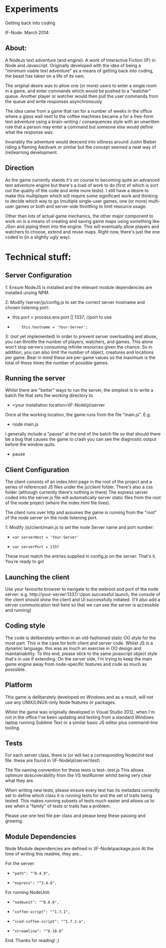Experiments
===========

Getting back into coding

IF-Node. March 2014:

About:
------
A NodeJs text adventure (and engine). A work of Interactive Fiction (IF) in Node and Javascript.
Originally developed with the idea of being a "minimum viable text adventure" as a means of getting back into coding, 
the beast has taken on a life of its own.

The original desire was to allow one (or more) users to enter a single room in a game, 
and enter commands which would be pushed to a "watcher" queue. 
Another player or watcher would then pull the user commands from the queue and write responses asynchronously.

The idea came from a game that ran for a number of weeks in the office where a glass wall next to the coffee machines became a for a free-form text adventure using a brain-writing / consequences style with an unwritten rule that a person may enter a command but someone else would define what the response was.

Invariably the adventure would descend into silliness around Justin Bieber riding a flaming Aardvark or similar but the concept seemed a neat way of (re)learning development.

Direction
---------
As the game currently stands it's on course to becoming quite an advanced text adventure engine but there's a load of work to do (first of which is sort out the quality of the code and write more tests). I still have a desire to make this multiplayer which will require some significant work and thinking to decide which way to go (multiple single-user games, one (or more) multi-user games or both and server-side throttling to limit resource usage.

Other than lots of actual game mechanics, the other major component to work on is a means of creating and saving game maps using something like JSon and piping them into the engine. This will eventually allow players and watchers to choose, extend and reuse maps.
Right now, there's just the one coded in (in a slightly ugly way).


Technical stuff:
================
Server Configuration
--------------------
1: Ensure NodeJS is installed and the relevant module dependencies are installed unsing NPM.

2: Modify /server/js/config.js to set the correct server hostname and chosen listening port:
- 	this.port = process.env.port || 1337; //port to use
-         this.hostname = 'Your-Server';

3: (not yet implemented) In order to prevent server overloading and abuse, 
    you can throttle the number of players, watchers, and games. 
    This alone won't stop servers consuming infinite resources given the chance. 
    So in addition, you can also limit the number of object, creatures and locations per game. 
    Bear in mind these are per-game values so the maximum is the total of these times the number of possible games.


Running the server
------------------
Whilst there are "better" ways to run the server, 
the simplest is to write a batch file that sets the working directory to 
- 	<your drive>\<your installation location>\IF-Node\js\server

Once at the working location, the game runs from the file "main.js". E.g.
- 	node main.js 

I generally include a "pause" at the end of the batch file so that should there be a bug that causes the game to crash you can see the diagnostic output before the window quits.
- 	pause


Client Configuration
--------------------
The client consists of an index.html page in the root of the project and a series of referenced JS files under the js/client folder.
There's also a css folder (although currently there's nothing in there)
The express server coded into the server.js file will automatically server static files from the root of the node project (where the index.html file lives). 

The client runs over http and assumes the game is running from the "root" of the node server on the node listening port.

1: Modify /js/client/main.js to set the node Server name and port number:
-     var serverHost = 'Your-Server'
-     var serverPort = 1337

These must match the entries supplied in config.js on the server.
That's it. You're ready to go!


Launching the client
--------------------
Use your favourite browser to navigate to the webroot and port of the node server: e.g. http://your-server:1337/ 
Upon successful launch, the console of the client should show the client and UI successfully initiated.
(I'll also add a server communication test here so that we can see the server is accessible and running)


Coding style
------------
The code is deliberately written in an old-fashioned static OO style for the most part. 
This is the case for both client and server code.
Whilst JS is a dynamic language, this was as much an exercise in OO design and maintainability. 
To this end, please stick to the same javascript object style that's in use if extending.
On the server side, I'm trying to keep the main game engine away from node-specific features and code as much as posssible. 


Platform
--------
This game is deliberately developed on Windows and as a result, will not use any UNIX/LINUX-only Node features or packages.

Whilst the game was originally developed in Visual Studio 2012, when I'm not in the office I've been updating and testing from a standard Windows laptop running Sublime Text or a similar basic JS editor plus command-line tooling. 


Tests
-----
For each server class, there is (or will be) a corresponding NodeUnit test file. 
these are found in \IF-Node\js\server\test\

The file naming convention for these tests is test-<classname>.test.js This allows optimum doscoverability from the VS testRunner whilst being very clear what they are.

When writing new tests, please ensure every test has its metadata correctly set to define which class it is running tests for and the set of traits being tested. This makes running subsets of tests much easier and allows us to see when a "family" of tests or traits has a problem.

Please use one test file per class and please keep these passing and growing.


Module Dependencies
-------------------
Node Module dependencies are defined in \IF-Node\package.json
At the time of writing this readme, they are...

For the server:
-     "path": "^0.4.9",
-     "express": "^3.4.8",

For running NodeUnit:
-     "nodeunit": "^0.8.6",
-     "coffee-script": "^1.7.1",
-     "iced-coffee-script": "^1.7.1-a",
-     "streamline": "^0.10.8"


End. Thanks for reading! ;)
